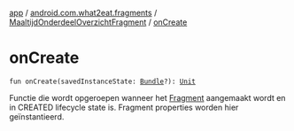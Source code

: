 [app](../../index.md) / [android.com.what2eat.fragments](../index.md) / [MaaltijdOnderdeelOverzichtFragment](index.md) / [onCreate](./on-create.md)

# onCreate

`fun onCreate(savedInstanceState: `[`Bundle`](https://developer.android.com/reference/android/os/Bundle.html)`?): `[`Unit`](https://kotlinlang.org/api/latest/jvm/stdlib/kotlin/-unit/index.html)

Functie die wordt opgeroepen wanneer het [Fragment](#) aangemaakt wordt en in CREATED lifecycle state is.
Fragment properties worden hier geïnstantieerd.


